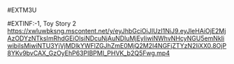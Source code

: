 #EXTM3U

#EXTINF:-1, Toy Story 2
https://xwluwbksng.mscontent.net/y/eyJhbGciOiJIUzI1NiJ9.eyJleHAiOjE2MjAzODYzNTksImRhdGEiOlsiNDcuNjAuNDIuMjEyIiwiNWhvNHcyNGU5emNkIiwibiIsMiwiNTU3YjVjMDlkYWFlZGJhZmE0MjQ2M2I4NGFjZTYzN2IiXX0.8OjP8YKv9bvCAX_GzOyEhP63PIBPMI_PHVK_b2Q5Fwg.mp4
